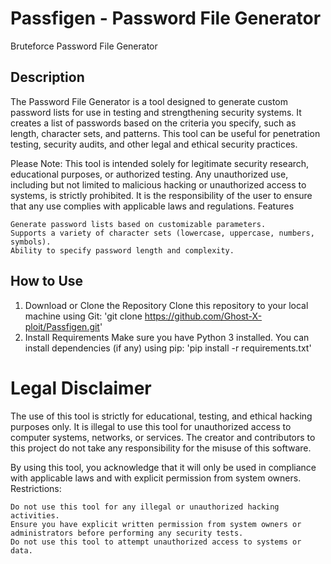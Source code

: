 # Passfigen - Password File Generator
Bruteforce Password File Generator

## Description

The Password File Generator is a tool designed to generate custom password lists for use in testing and strengthening security systems. It creates a list of passwords based on the criteria you specify, such as length, character sets, and patterns. This tool can be useful for penetration testing, security audits, and other legal and ethical security practices.

Please Note: This tool is intended solely for legitimate security research, educational purposes, or authorized testing. Any unauthorized use, including but not limited to malicious hacking or unauthorized access to systems, is strictly prohibited. It is the responsibility of the user to ensure that any use complies with applicable laws and regulations.
Features

    Generate password lists based on customizable parameters.
    Supports a variety of character sets (lowercase, uppercase, numbers, symbols).
    Ability to specify password length and complexity.

## How to Use

1. Download or Clone the Repository Clone this repository to your local machine using Git:
    'git clone https://github.com/Ghost-X-ploit/Passfigen.git'
2. Install Requirements Make sure you have Python 3 installed. You can install dependencies (if any) using pip:
    'pip install -r requirements.txt'



# Legal Disclaimer

The use of this tool is strictly for educational, testing, and ethical hacking purposes only. It is illegal to use this tool for unauthorized access to computer systems, networks, or services. The creator and contributors to this project do not take any responsibility for the misuse of this software.

By using this tool, you acknowledge that it will only be used in compliance with applicable laws and with explicit permission from system owners.
Restrictions:

    Do not use this tool for any illegal or unauthorized hacking activities.
    Ensure you have explicit written permission from system owners or administrators before performing any security tests.
    Do not use this tool to attempt unauthorized access to systems or data.
